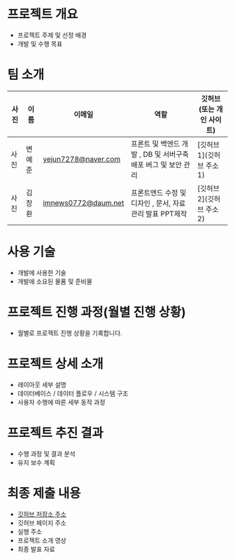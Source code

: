 # 프로젝트 개요
- 프로젝트 주제 및 선정 배경
- 개발 및 수행 목표

# 팀 소개
| 사진 | 이름 | 이메일 | 역할 | 깃허브(또는 개인 사이트) |
| --- | --- | --- | --- | --- |
|사진|변예준|yejun7278@naver.com|프론트 및 백엔드 개발 , DB 및 서버구축 배포 버그 및 보안 관리 | [깃허브1](깃허브 주소1) |
|사진|김창환|imnews0772@daum.net|프론트엔드 수정 및 디자인 , 문서, 자료 관리 발표 PPT제작 | [깃허브2](깃허브 주소2) |

# 사용 기술
- 개발에 사용한 기술
- 개발에 소요된 물품 및 준비물

# 프로젝트 진행 과정(월별 진행 상황)
- 월별로 프로젝트 진행 상황을 기록합니다.

# 프로젝트 상세 소개
- 레이아웃 세부 설명
- 데이터베이스 / 데이터 플로우 / 시스템 구조
- 사용자 수행에 따른 세부 동작 과정

# 프로젝트 추진 결과
- 수행 과정 및 결과 분석
- 유지 보수 계획

# 최종 제출 내용
- [깃허브 저장소 주소](https://github.com/GBSW-Stone/SowonLive)
- 깃허브 페이지 주소
- 실행 주소
- 프로젝트 소개 영상
- 최종 발표 자료
